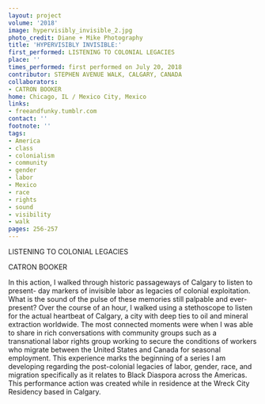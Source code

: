 ```yaml
---
layout: project
volume: '2018'
image: hypervisibly_invisible_2.jpg
photo_credit: Diane + Mike Photography
title: 'HYPERVISIBLY INVISIBLE:'
first_performed: LISTENING TO COLONIAL LEGACIES
place: ''
times_performed: first performed on July 20, 2018
contributor: STEPHEN AVENUE WALK, CALGARY, CANADA
collaborators:
- CATRON BOOKER
home: Chicago, IL / Mexico City, Mexico
links:
- freeandfunky.tumblr.com
contact: ''
footnote: ''
tags:
- America
- class
- colonialism
- community
- gender
- labor
- Mexico
- race
- rights
- sound
- visibility
- walk
pages: 256-257
---
```




LISTENING TO COLONIAL LEGACIES

CATRON BOOKER

In this action, I walked through historic passageways of Calgary to listen to present- day markers of invisible labor as legacies of colonial exploitation. What is the sound of the pulse of these memories still palpable and ever-present? Over the course of an hour, I walked using a stethoscope to listen for the actual heartbeat of Calgary, a city with deep ties to oil and mineral extraction worldwide. The most connected moments were when I was able to share in rich conversations with community groups such as a transnational labor rights group working to secure the conditions of workers who migrate between the United States and Canada for seasonal employment. This experience marks the beginning of a series I am developing regarding the post-colonial legacies of labor, gender, race, and migration specifically as it relates to Black Diaspora across the Americas. This performance action was created while in residence at the Wreck City Residency based in Calgary.
